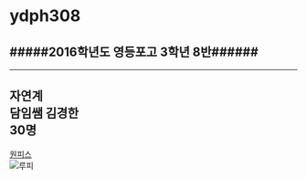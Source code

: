 # ydph308  
#####2016학년도 영등포고 3학년 8반######
------------
-------
자연계  
담임쌤 김경한  
30명  
-------  
[원피스](https://www.youtube.com/watch?v=pvXWP0SXFvA)  
![루피](https://raw.githubusercontent.com/form223/ydph308/blob/gh-pages/images/%EC%9B%90%ED%94%BC%EC%8A%A4.jpg)

